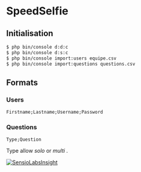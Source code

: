# SpeedSelfie

## Initialisation
```sh
$ php bin/console d:d:c
$ php bin/console d:s:c
$ php bin/console import:users equipe.csv
$ php bin/console import:questions questions.csv
```

## Formats

### Users
```
Firstname;Lastname;Username;Password
```
### Questions
```
Type;Question
```
Type allow *solo* or *multi* .

[![SensioLabsInsight](https://insight.sensiolabs.com/projects/24475b36-b248-4985-9ad6-3023358e6679/big.png)](https://insight.sensiolabs.com/projects/24475b36-b248-4985-9ad6-3023358e6679)
